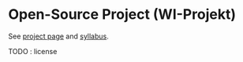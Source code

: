 # Open-Source Project (WI-Projekt)

See [project page](https://digital-work-lab.github.io/open-source-project/) and [syllabus](https://digital-work-lab.github.io/open-source-project/docs/syllabus.html).

TODO : license